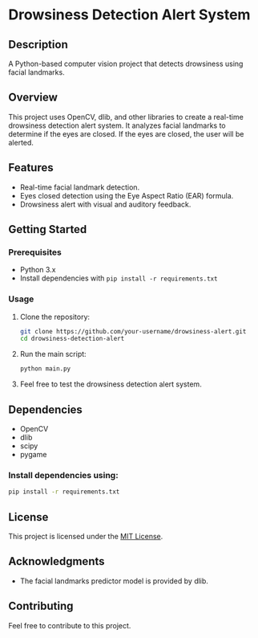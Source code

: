 # Drowsiness Detection Alert System

## Description
A Python-based computer vision project that detects drowsiness using facial landmarks.

## Overview
This project uses OpenCV, dlib, and other libraries to create a real-time drowsiness detection alert system. It analyzes facial landmarks to determine if the eyes are closed. If the eyes are closed, the user will be alerted.

## Features
- Real-time facial landmark detection.
- Eyes closed detection using the Eye Aspect Ratio (EAR) formula.
- Drowsiness alert with visual and auditory feedback.

## Getting Started

### Prerequisites

- Python 3.x
- Install dependencies with `pip install -r requirements.txt`

### Usage

1. Clone the repository:
    ```bash
    git clone https://github.com/your-username/drowsiness-alert.git
    cd drowsiness-detection-alert
    ```

2. Run the main script:
    ```bash
    python main.py
    ```

3. Feel free to test the drowsiness detection alert system.

## Dependencies
- OpenCV
- dlib
- scipy
- pygame

### Install dependencies using:
```bash
pip install -r requirements.txt
```

## License
This project is licensed under the [MIT License](https://github.com/darkogligorijevic/drowsiness-detection/blob/master/LICENSE).

## Acknowledgments
- The facial landmarks predictor model is provided by dlib.

## Contributing 
Feel free to contribute to this project.


